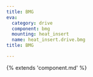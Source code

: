 ```yaml
---
title: BMG
eva:
  category: drive
  component: bmg
  mounting: heat_insert
  name: heat_insert.drive.bmg
title: BMG

---
```


{% extends 'component.md' %}